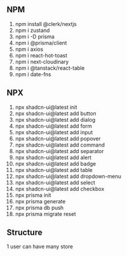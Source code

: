 ## NPM

1. npm install @clerk/nextjs
2. npm i zustand
3. npm i -D prisma
4. npm i @prisma/client
5. npm i axios
6. npm i react-hot-toast
7. npm i next-cloudinary
8. npm i @tanstack/react-table
9. npm i date-fns

## NPX

1. npx shadcn-ui@latest init
2. npx shadcn-ui@latest add button
3. npx shadcn-ui@latest add dialog
4. npx shadcn-ui@latest add form
5. npx shadcn-ui@latest add input
6. npx shadcn-ui@latest add popover
7. npx shadcn-ui@latest add command
8. npx shadcn-ui@latest add separator
9. npx shadcn-ui@latest add alert
10.   npx shadcn-ui@latest add badge
11.   npx shadcn-ui@latest add table
12.   npx shadcn-ui@latest add dropdown-menu
13.   npx shadcn-ui@latest add select
14.   npx shadcn-ui@latest add checkbox
15.   npx prisma init
16.   npx prisma generate
17.   npx prisma db push
18.   npx prisma migrate reset

## Structure

1 user can have many store
